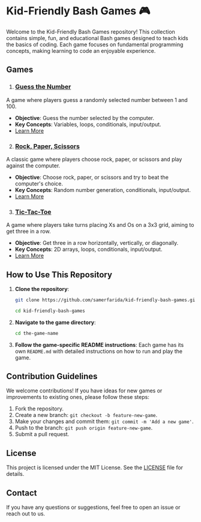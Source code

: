 # Kid-Friendly Bash Games 🎮

Welcome to the Kid-Friendly Bash Games repository! This collection contains simple, fun, and educational Bash games designed to teach kids the basics of coding. Each game focuses on fundamental programming concepts, making learning to code an enjoyable experience.

## Games

1. ### [Guess the Number](guess-the-number/README.md)
A game where players guess a randomly selected number between 1 and 100.

- **Objective**: Guess the number selected by the computer.
- **Key Concepts**: Variables, loops, conditionals, input/output.
- [Learn More](guess-the-number/README.md)

2. ### [Rock, Paper, Scissors](rock-paper-scissors/README.md)
A classic game where players choose rock, paper, or scissors and play against the computer.

- **Objective**: Choose rock, paper, or scissors and try to beat the computer's choice.
- **Key Concepts**: Random number generation, conditionals, input/output.
- [Learn More](rock-paper-scissors/README.md)

3. ### [Tic-Tac-Toe](tic-tac-toe/README.md)
A game where players take turns placing Xs and Os on a 3x3 grid, aiming to get three in a row.

- **Objective**: Get three in a row horizontally, vertically, or diagonally.
- **Key Concepts**: 2D arrays, loops, conditionals, input/output.
- [Learn More](tic-tac-toe/README.md)

## How to Use This Repository

1. **Clone the repository**:
   ```bash
   git clone https://github.com/samerfarida/kid-friendly-bash-games.git
   ```
   ```bash
   cd kid-friendly-bash-games
   ```

2. **Navigate to the game directory**:
   ```bash
   cd the-game-name
   ```
3. **Follow the game-specific README instructions**:
Each game has its own `README.md` with detailed instructions on how to run and play the game.

## Contribution Guidelines

We welcome contributions! If you have ideas for new games or improvements to existing ones, please follow these steps:

1. Fork the repository.
2. Create a new branch: `git checkout -b feature-new-game`.
3. Make your changes and commit them: `git commit -m 'Add a new game'`.
4. Push to the branch: `git push origin feature-new-game`.
5. Submit a pull request.

## License
This project is licensed under the MIT License. See the [LICENSE](LICENSE) file for details.

## Contact
If you have any questions or suggestions, feel free to open an issue or reach out to us.